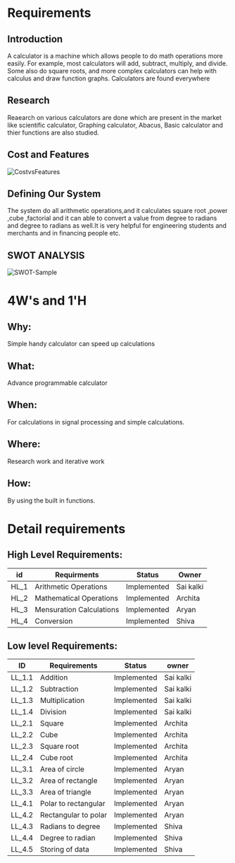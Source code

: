 # Requirements
## Introduction
 A calculator is a machine which allows people to do math operations more easily. For example, most calculators will add, subtract, multiply, and divide. Some also do square roots, and more complex calculators can help with calculus and draw function graphs. Calculators are found everywhere

## Research
Reaearch on various calculators are done which are present in the market like scientific calculator, Graphing calculator, Abacus, Basic calculator and thier functions are also studied.
## Cost and Features
![CostvsFeatures](https://user-images.githubusercontent.com/78853934/107878897-a93b1400-6efb-11eb-9c9e-0d3f0f156910.PNG)


## Defining Our System
  The system do all arithmetic operations,and it calculates square root ,power ,cube ,factorial and it can able to convert a value from degree to 
  radians and degree to radians as well.It is very helpful for engineering students and merchants and in financing people etc.
## SWOT ANALYSIS
![SWOT-Sample](https://user-images.githubusercontent.com/78848562/107878936-e4d5de00-6efb-11eb-9fe8-31c22b60387e.png)

# 4W&#39;s and 1&#39;H

## Why:

Simple handy calculator can speed up calculations

## What:

Advance programmable calculator

## When:

For calculations in signal processing and simple calculations.

## Where:

Research work and iterative work

## How:

By using the built in functions.

# Detail requirements
## High Level Requirements:

|**id**  |**Requirments**  |**Status**  | **Owner**
| --- | --- | --- | --- |
HL_1 | Arithmetic Operations | Implemented | Sai kalki
HL_2 | Mathematical Operations | Implemented | Archita
HL_3 | Mensuration Calculations | Implemented | Aryan
HL_4 | Conversion | Implemented | Shiva


##  Low level Requirements:
|ID| Requirements  | Status| owner
|--|--|--|--|
LL_1.1 | Addition | Implemented | Sai kalki
LL_1.2 | Subtraction | Implemented | Sai kalki
LL_1.3 | Multiplication | Implemented | Sai kalki
LL_1.4 | Division | Implemented | Sai kalki
LL_2.1 | Square | Implemented | Archita
LL_2.2 | Cube | Implemented | Archita
LL_2.3 | Square root | Implemented | Archita
LL_2.4 | Cube root | Implemented | Archita
LL_3.1 | Area of circle | Implemented | Aryan
LL_3.2 | Area of rectangle | Implemented | Aryan
LL_3.3 | Area of triangle | Implemented | Aryan
LL_4.1 | Polar to rectangular | Implemented | Aryan
LL_4.2 | Rectangular to polar | Implemented | Aryan
LL_4.3 | Radians to degree | Implemented | Shiva
LL_4.4 | Degree to radian | Implemented | Shiva
LL_4.5 | Storing of data | Implemented | Shiva
